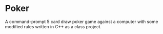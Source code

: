 # Poker
A command-prompt 5 card draw poker game against a computer with some modified rules written in C++ as a class project.
